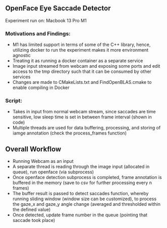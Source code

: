 ## OpenFace Eye Saccade Detector

Experiment run on: Macbook 13 Pro M1

### Motivations and Findings:
- M1 has limited support in terms of some of the C++ library, hence, utilizing docker to run the experiment makes it more environment agnostic
- Treating it as running a docker container as a separate service
- Image input streamed from webcam and exposing some ports and edit access to the tmp directory such that it can be consumed by other services
- Changes are made to CMakeLists.txt and FindOpenBLAS.cmake to enable compiling in Docker

### Script:
- Takes in input from normal webcam stream, since saccades are time sensitive, low sleep time is set in between frame interval (shown in code)
- Multiple threads are used for data buffering, processing, and storing of iamge annotation (check the process_frames function)

## Overall Workflow
- Running Webcam as an input
- A separate thread is reading through the image input (allocated in queue), run openface (via subprocess)
- Once openface detection subprocess is completed, frame annotation is buffered in the memory (save to csv for further processing every n frames)
- The buffer result is passed to detect saccades function, whereby running sliding window (window size can be customized), to process the gaze_x and gaze_y angle change (averaged and thresholded within the defined value)
- Once detected, update frame number in the queue (pointing that saccade took place)
